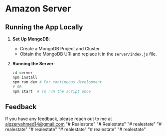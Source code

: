 # Amazon Server

## Running the App Locally

1. **Set Up MongoDB**:
   - Create a MongoDB Project and Cluster.
   - Obtain the MongoDB URI and replace it in the `server/index.js` file.

2. **Running the Server**:

   ```bash
   cd server
   npm install
   npm run dev # For continuous development
   # OR
   npm start  # To run the script once
   ```

## Feedback

If you have any feedback, please reach out to me at <algzeryahmed14@gmail.com>
"# Realestate" 
"# Realestate" 
"# realestate" 
"# realestate" 
"# realestate" 
"# realestate" 
"# realestate" 
"# realestate" 
